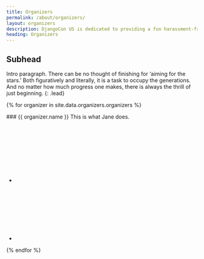 ```yaml
---
title: Organizers
permalink: /about/organizers/
layout: organizers
description: DjangoCon US is dedicated to providing a fun harassment-free conference experience for everyone, regardless of gender, gender identity, sexual orientation, disability, physical appearance, body size, race, or religion.
heading: Organizers
---
```



## Subhead

Intro paragraph. There can be no thought of finishing for ‘aiming for the stars.’ Both figuratively and literally, it is a task to occupy the generations. And no matter how much progress one makes, there is always the thrill of just beginning.
{: .lead}

<div class="row organizers">

{% for organizer in site.data.organizers.organizers %}
<div class="column small-6 medium-4 large-3">
  <div class="profile">
    <img
      class="thumbnail"  data-interchange="[https://placem.at/people?w=600&h=600, small], [https://placem.at/people?w=400&h=400, medium]">
    <div markdown="1">
      ### {{ organizer.name }}
      This is what Jane does.
    </div>
    <ul class="social-icons">
      <li>
        <a class="twitter" href="https://twitter.com/djangocon" target="_blank">
          <svg class="twitter-icon"><use xlink:href="#twitter-icon"></use></svg>
        </a>
      </li>
      <li>
        <a class="github" href="https://github.com/djangocon/" target="_blank">
          <svg class="social-icon"><use xlink:href="#github-icon"></use></svg>
        </a>
      </li>
    </ul>
  </div><!--/.profile -->
</div><!--/.column -->
{% endfor %}

</div><!--/.row -->
